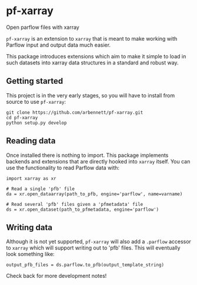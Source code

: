 # pf-xarray
Open parflow files with xarray

`pf-xarray` is an extension to `xarray` that is meant to
make working with Parflow input and output data much easier.

This package introduces extensions which aim to make it simple
to load in such datasets into xarray data structures in a standard
and robust way.

## Getting started

This project is in the very early stages, so you will have to install
from source to use `pf-xarray`:

```
git clone https://github.com/arbennett/pf-xarray.git
cd pf-xarray
python setup.py develop
```

## Reading data
Once installed there is nothing to import. This package implements backends
and extensions that are directly hooked into `xarray` itself. You can use
the functionality to read Parflow data with:

```
import xarray as xr

# Read a single 'pfb' file
da = xr.open_dataarray(path_to_pfb, engine='parflow', name=varname)

# Read several 'pfb' files given a 'pfmetadata' file
ds = xr.open_dataset(path_to_pfmetadata, engine='parflow')
```

## Writing data
Although it is not yet supported, `pf-xarray` will also add a `.parflow` accessor
to `xarray` which will support writing out to 'pfb' files. This will eventually look
something like:

```
output_pfb_files = ds.parflow.to_pfb(output_template_string)
```

Check back for more development notes!
